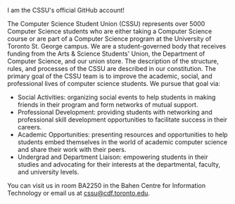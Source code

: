 I am the CSSU's official GitHub account!

The Computer Science Student Union (CSSU) represents over 5000 Computer Science students who are either taking a Computer Science course or are part of a Computer Science program at the University of Toronto St. George campus. We are a student-governed body that receives funding from the Arts & Science Students' Union, the Department of Computer Science, and our union store. The description of the structure, rules, and processes of the CSSU are described in our constitution. The primary goal of the CSSU team is to improve the academic, social, and professional lives of computer science students. We pursue that goal via:

- Social Activities: organizing social events to help students in making friends in their program and form networks of mutual support.
- Professional Development: providing students with networking and professional skill development opportunities to facilitate success in their careers.
- Academic Opportunities: presenting resources and opportunities to help students embed themselves in the world of academic computer science and share their work with their peers.
- Undergrad and Department Liaison: empowering students in their studies and advocating for their interests at the departmental, faculty, and university levels.

You can visit us in room BA2250 in the Bahen Centre for Information Technology or email us at cssu@cdf.toronto.edu.

<!---

- 👋 Hi, I’m @cssutoronto
- 👀 I’m interested in ...
- 🌱 I’m currently learning ...
- 💞️ I’m looking to collaborate on ...
- 📫 How to reach me ...
- 😄 Pronouns: ...
- ⚡ Fun fact: ...


cssutoronto/cssutoronto is a ✨ special ✨ repository because its `README.md` (this file) appears on your GitHub profile.
You can click the Preview link to take a look at your changes.
--->
